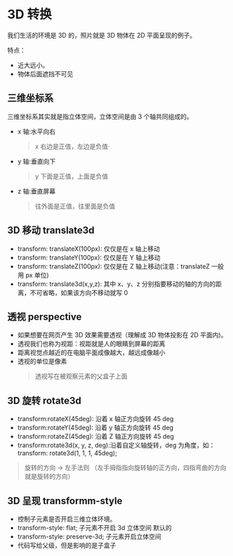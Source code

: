 # 3D 转换

我们生活的环境是 3D 的，照片就是 3D 物体在 2D 平面呈现的例子。

特点：

- 近大远小。
- 物体后面遮挡不可见

## 三维坐标系

三维坐标系其实就是指立体空间，立体空间是由 3 个轴共同组成的。

- x 轴:水平向右
  > x 右边是正值，左边是负值·
- y 轴:垂直向下
  > y 下面是正值，上面是负值
- z 轴:垂直屏幕
  > 往外面是正值，往里面是负值

## 3D 移动 translate3d

- transform: translateX(100px): 仅仅是在 x 轴上移动
- transform: translateY(100px): 仅仅是在 Y 轴上移动
- transform: translateZ(100px): 仅仅是在 Z 轴上移动(注意：translateZ 一般用 px 单位)
- transform: translate3d(x,y,z): 其中 x、y、z 分别指要移动的轴的方向的距离，不可省略，如果该方向不移动就写 0

## 透视 perspective

- 如果想要在网页产生 3D 效果需要透视（理解成 3D 物体投影在 2D 平面内)。
- 透视我们也称为视距：视距就是人的眼睛到屏幕的距离
- 距离视觉点越近的在电脑平面成像越大，越远成像越小
- 透视的单位是像素
  > 透视写在被观察元素的父盒子上面

## 3D 旋转 rotate3d

- transform:rotateX(45deg): 沿着 x 轴正方向旋转 45 deg
- transform:rotateY(45deg): 沿着 y 轴正方向旋转 45 deg
- transform:rotateZ(45deg): 沿着 Z 轴正方向旋转 45 deg
- transform:rotate3d(x, y, z, deg):沿着自定义轴旋转，deg 为角度，如： transform: rotate3d(1, 1, 1, 45deg);

> 旋转的方向 -> 左手法则 （左手拇指指向旋转轴的正方向，四指弯曲的方向就是旋转的方向）

## 3D 呈现 transformm-style

- 控制子元素是否开启三维立体环境。
- transform-style: flat; 子元素不开启 3d 立体空间 默认的
- transform-style: preserve-3d; 子元素开启立体空间
- 代码写给父级，但是影响的是子盒子
